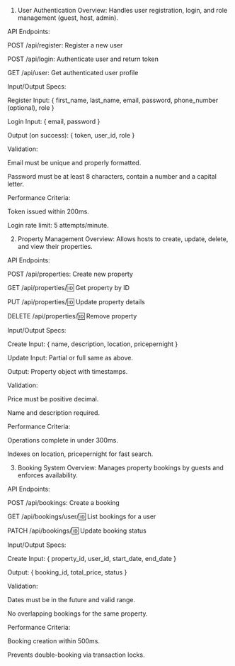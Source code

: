 1. User Authentication
Overview:
Handles user registration, login, and role management (guest, host, admin).

API Endpoints:

POST /api/register: Register a new user

POST /api/login: Authenticate user and return token

GET /api/user: Get authenticated user profile

Input/Output Specs:

Register Input: { first_name, last_name, email, password, phone_number (optional), role }

Login Input: { email, password }

Output (on success): { token, user_id, role }

Validation:

Email must be unique and properly formatted.

Password must be at least 8 characters, contain a number and a capital letter.

Performance Criteria:

Token issued within 200ms.

Login rate limit: 5 attempts/minute.

2. Property Management
Overview:
Allows hosts to create, update, delete, and view their properties.

API Endpoints:

POST /api/properties: Create new property

GET /api/properties/:id: Get property by ID

PUT /api/properties/:id: Update property details

DELETE /api/properties/:id: Remove property

Input/Output Specs:

Create Input: { name, description, location, pricepernight }

Update Input: Partial or full same as above.

Output: Property object with timestamps.

Validation:

Price must be positive decimal.

Name and description required.

Performance Criteria:

Operations complete in under 300ms.

Indexes on location, pricepernight for fast search.

3. Booking System
Overview:
Manages property bookings by guests and enforces availability.

API Endpoints:

POST /api/bookings: Create a booking

GET /api/bookings/user/:id: List bookings for a user

PATCH /api/bookings/:id: Update booking status

Input/Output Specs:

Create Input: { property_id, user_id, start_date, end_date }

Output: { booking_id, total_price, status }

Validation:

Dates must be in the future and valid range.

No overlapping bookings for the same property.

Performance Criteria:

Booking creation within 500ms.

Prevents double-booking via transaction locks.
